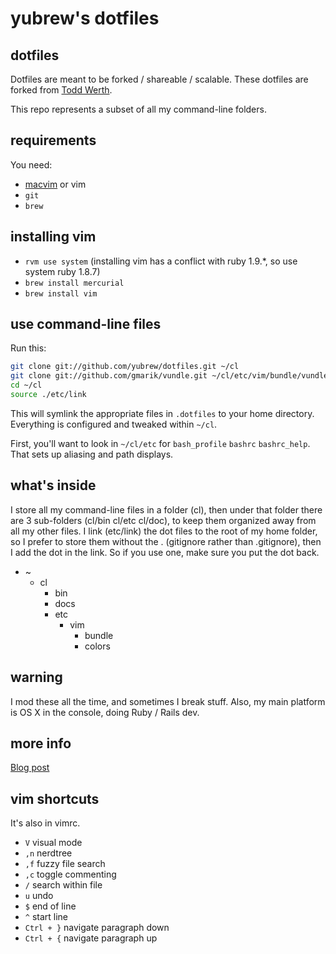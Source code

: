 # yubrew's dotfiles

## dotfiles

Dotfiles are meant to be forked / shareable / scalable. These dotfiles are forked from [Todd Werth](http://github.com/twerth).

This repo represents a subset of all my command-line folders.

## requirements
You need:
* [macvim](http://code.google.com/p/macvim/) or vim
* `git`
* `brew`

## installing vim
* `rvm use system` (installing vim has a conflict with ruby 1.9.*, so use system ruby 1.8.7)
* `brew install mercurial`
* `brew install vim`

## use command-line files

Run this:

```sh
git clone git://github.com/yubrew/dotfiles.git ~/cl
git clone git://github.com/gmarik/vundle.git ~/cl/etc/vim/bundle/vundle
cd ~/cl
source ./etc/link
```
This will symlink the appropriate files in `.dotfiles` to your home directory.
Everything is configured and tweaked within `~/cl`.

First, you'll want to look in `~/cl/etc` for `bash_profile` `bashrc` `bashrc_help`. That sets up aliasing 
and path displays.

## what's inside

I store all my command-line files in a folder (cl), then under that folder there are 3 sub-folders (cl/bin cl/etc cl/doc), to keep them organized away from all my other files.  I link (etc/link) the dot files to the root of my home folder, so I prefer to store them without the . (gitignore rather than .gitignore), then I add the dot in the link.  So if you use one, make sure you put the dot back.

  * ~
    * cl
      * bin
      * docs
      * etc
          * vim
			* bundle
			* colors
          
## warning

I mod these all the time, and sometimes I break stuff.  Also, my main platform is OS X in the console, doing Ruby / Rails dev.

## more info

[Blog post](http://blog.toddwerth.com/entries/9)

## vim shortcuts

It's also in vimrc.
* `V` visual mode
* `,n` nerdtree
* `,f` fuzzy file search
* `,c` toggle commenting
* `/` search within file
* `u` undo
* `$` end of line
* `^` start line
* `Ctrl + }` navigate paragraph down
* `Ctrl + {` navigate paragraph up
